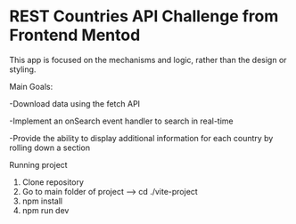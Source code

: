 # REST Countries API Challenge from Frontend Mentod

This app is focused on the mechanisms and logic, rather than the design or styling.

Main Goals:

-Download data using the fetch API

-Implement an onSearch event handler to search in real-time

-Provide the ability to display additional information for each country by rolling down a section

Running project
1. Clone repository
2. Go to main folder of project --> cd ./vite-project
3. npm install
4. npm run dev
